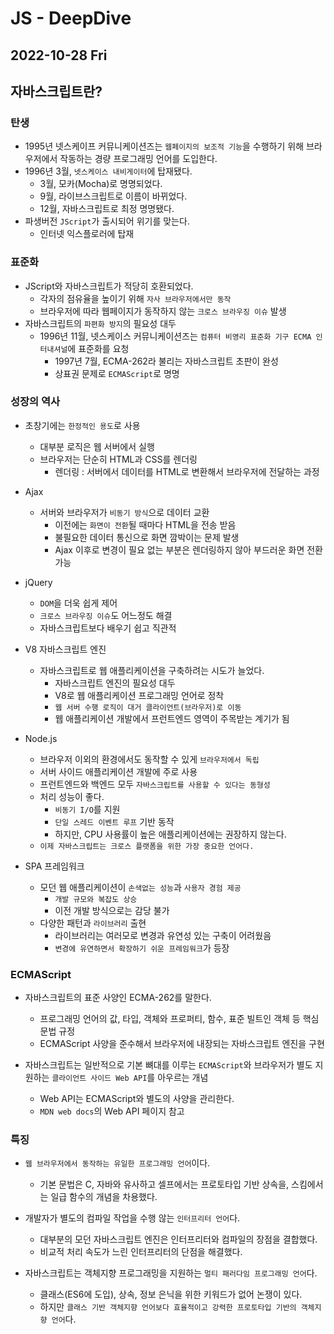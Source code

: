 # JS - DeepDive
## 2022-10-28 Fri

## 자바스크립트란?

### 탄생

* 1995년 넷스케이프 커뮤니케이션즈는 `웹페이지의 보조적 기능`을 수행하기 위해 브라우저에서 작동하는 경량 프로그래밍 언어를 도입한다.
* 1996년 3월, `넷스케이스 내비게이터`에 탑재됐다.
  - 3월, 모카(Mocha)로 명명되었다.
  - 9월, 라이브스크립트로 이름이 바뀌었다. 
  - 12월, 자바스크립트로 최정 명명됐다.
* 파생버전 `JScript`가 출시되어 위기를 맞는다.
  - 인터넷 익스플로러에 탑재

### 표준화

* JScript와 자바스크립트가 적당히 호환되었다.
  - 각자의 점유율을 높이기 위해 `자사 브라우저에서만 동작`
  - 브라우저에 따라 웹페이지가 동작하지 않는 `크로스 브라우징 이슈` 발생
* 자바스크립트의 `파편화 방지`의 필요성 대두
  - 1996년 11월, 넷스케이스 커뮤니케이션즈는 `컴퓨터 비영리 표준화 기구 ECMA 인터내셔널`에 표준화를 요청
    - 1997년 7월, ECMA-262라 불리는 자바스크립트 초판이 완성
    - 상표권 문제로 `ECMAScript`로 명명

### 성장의 역사

* 초창기에는 `한정적인 용도`로 사용
  - 대부분 로직은 웹 서버에서 실행
  - 브라우저는 단순히 HTML과 CSS를 렌더링
    - 렌더링 : 서버에서 데이터를 HTML로 변환해서 브라우저에 전달하는 과정

* Ajax
  - 서버와 브라우저가 `비동기 방식`으로 데이터 교환
    - 이전에는 `화면이 전환`될 때마다 HTML을 전송 받음
    - 불필요한 데이터 통신으로 화면 깜박이는 문제 발생
    - Ajax 이후로 변경이 필요 없는 부분은 렌더링하지 않아 부드러운 화면 전환 가능
* jQuery
  - `DOM`을 더욱 쉽게 제어
  - `크로스 브라우징 이슈`도 어느정도 해결
  - 자바스크립트보다 배우기 쉽고 직관적

* V8 자바스크립트 엔진
  - 자바스크립트로 웹 애플리케이션을 구축하려는 시도가 늘었다.
    - 자바스크립트 엔진의 필요성 대두
    - V8로 웹 애플리케이션 프로그래밍 언어로 정착
    - `웹 서버 수행 로직이 대거 클라이언트(브라우저)로 이동`
    - 웹 애플리케이션 개발에서 프런트엔드 영역이 주목받는 계기가 됨
* Node.js
  - 브라우저 이외의 환경에서도 동작할 수 있게 `브라우저에서 독립`
  - 서버 사이드 애플리케이션 개발에 주로 사용
  - 프런트엔드와 백엔드 모두 `자바스크립트를 사용할 수 있다는 동형성`
  - 처리 성능이 좋다.
    - `비동기 I/O`를 지원
    - `단일 스레드 이벤트 루프` 기반 동작
    - 하지만, CPU 사용률이 높은 애플리케이션에는 권장하지 않는다.
  - `이제 자바스크립트는 크로스 플랫폼을 위한 가장 중요한 언어다.`
  
* SPA 프레임워크
  - 모던 웹 애플리케이션이 `손색없는 성능`과 `사용자 경험 제공`
    - `개발 규모와 복잡도 상승`
    - 이전 개발 방식으로는 감당 불가
  - 다양한 패턴과 `라이브러리` 출현
    - 라이브러리는 여러모로 변경과 유연성 있는 구축이 어려웠음
    - `변경에 유연하면서 확장하기 쉬운 프레임워크`가 등장

### ECMAScript

* 자바스크립트의 표준 사양인 ECMA-262를 말한다.
  - 프로그래밍 언어의 값, 타입, 객체와 프로퍼티, 함수, 표준 빌트인 객체 등 핵심 문법 규정
  - ECMAScript 사양을 준수해서 브라우저에 내장되는 자바스크립트 엔진을 구현
  
* 자바스크립트는 일반적으로 기본 뼈대를 이루는 `ECMAScript`와 브라우저가 별도 지원하는 `클라이언트 사이드 Web API`를 아우르는 개념
  - Web API는 ECMAScript와 별도의 사양을 관리한다.
  - `MDN web docs`의 Web API 페이지 참고

### 특징

* `웹 브라우저에서 동작하는 유일한 프로그래밍 언어`이다.
  - 기본 문법은 C, 자바와 유사하고 셀프에서는 프로토타입 기반 상속을, 스킴에서는 일급 함수의 개념을 차용했다.

* 개발자가 별도의 컴파일 작업을 수행 않는 `인터프리터 언어`다.
  - 대부분의 모던 자바스크립트 엔진은 인터프리터와 컴파일의 장점을 결합했다.
  - 비교적 처리 속도가 느린 인터프리터의 단점을 해결했다.

* 자바스크립트는 객체지향 프로그래밍을 지원하는 `멀티 패러다임 프로그래밍 언어`다.
  - 클래스(ES6에 도입), 상속, 정보 은닉을 위한 키워드가 없어 논쟁이 있다.
  - 하지만 `클래스 기반 객체지향 언어보다 효율적이고 강력한 프로토타입 기반의 객체지향 언어`다.
